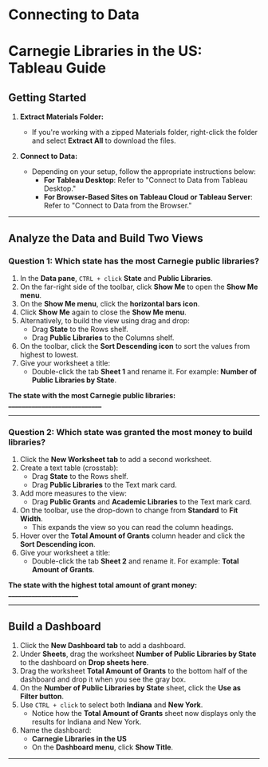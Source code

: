# Connecting to Data

# Carnegie Libraries in the US: Tableau Guide

## Getting Started

1. **Extract Materials Folder:**
   - If you're working with a zipped Materials folder, right-click the folder and select **Extract All** to download the files.

2. **Connect to Data:**
   - Depending on your setup, follow the appropriate instructions below:
     - **For Tableau Desktop**: Refer to "Connect to Data from Tableau Desktop."
     - **For Browser-Based Sites on Tableau Cloud or Tableau Server**: Refer to "Connect to Data from the Browser."

---

## Analyze the Data and Build Two Views

### Question 1: Which state has the most Carnegie public libraries?

1. In the **Data pane**, `CTRL + click` **State** and **Public Libraries**.
2. On the far-right side of the toolbar, click **Show Me** to open the **Show Me menu**.
3. On the **Show Me menu**, click the **horizontal bars icon**.
4. Click **Show Me** again to close the **Show Me menu**.
5. Alternatively, to build the view using drag and drop:
   - Drag **State** to the Rows shelf.
   - Drag **Public Libraries** to the Columns shelf.
6. On the toolbar, click the **Sort Descending icon** to sort the values from highest to lowest.
7. Give your worksheet a title:
   - Double-click the tab **Sheet 1** and rename it. For example: **Number of Public Libraries by State**.

**The state with the most Carnegie public libraries: ____________________________**

---

### Question 2: Which state was granted the most money to build libraries?

1. Click the **New Worksheet tab** to add a second worksheet.
2. Create a text table (crosstab):
   - Drag **State** to the Rows shelf.
   - Drag **Public Libraries** to the Text mark card.
3. Add more measures to the view:
   - Drag **Public Grants** and **Academic Libraries** to the Text mark card.
4. On the toolbar, use the drop-down to change from **Standard** to **Fit Width**.
   - This expands the view so you can read the column headings.
5. Hover over the **Total Amount of Grants** column header and click the **Sort Descending icon**.
6. Give your worksheet a title:
   - Double-click the tab **Sheet 2** and rename it. For example: **Total Amount of Grants**.

**The state with the highest total amount of grant money: _____________________**

---

## Build a Dashboard

1. Click the **New Dashboard tab** to add a dashboard.
2. Under **Sheets**, drag the worksheet **Number of Public Libraries by State** to the dashboard on **Drop sheets here**.
3. Drag the worksheet **Total Amount of Grants** to the bottom half of the dashboard and drop it when you see the gray box.
4. On the **Number of Public Libraries by State** sheet, click the **Use as Filter button**.
5. Use `CTRL + click` to select both **Indiana** and **New York**.
   - Notice how the **Total Amount of Grants** sheet now displays only the results for Indiana and New York.
6. Name the dashboard:
   - **Carnegie Libraries in the US**
   - On the **Dashboard menu**, click **Show Title**.

---
